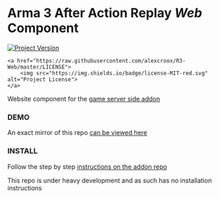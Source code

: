 
# Arma 3 After Action Replay *Web* Component

<p>
    <a href="https://github.com/alexcroox/R3-Web/releases/latest">
        <img src="https://img.shields.io/badge/Version-0.0.1-blue.svg" alt="Project Version">
    </a>    
    
    <a href="https://raw.githubusercontent.com/alexcroox/R3-Web/master/LICENSE">
        <img src="https://img.shields.io/badge/license-MIT-red.svg" alt="Project License">
    </a>
</p>

Website component for the [game server side addon](https://github.com/alexcroox/R3)

### DEMO

An exact mirror of this repo [can be viewed here](https://titanmods.xyz/r3/ark/)

### INSTALL

Follow the step by step [instructions on the addon repo](https://github.com/alexcroox/R3)

This repo is under heavy development and as such has no installation instructions
